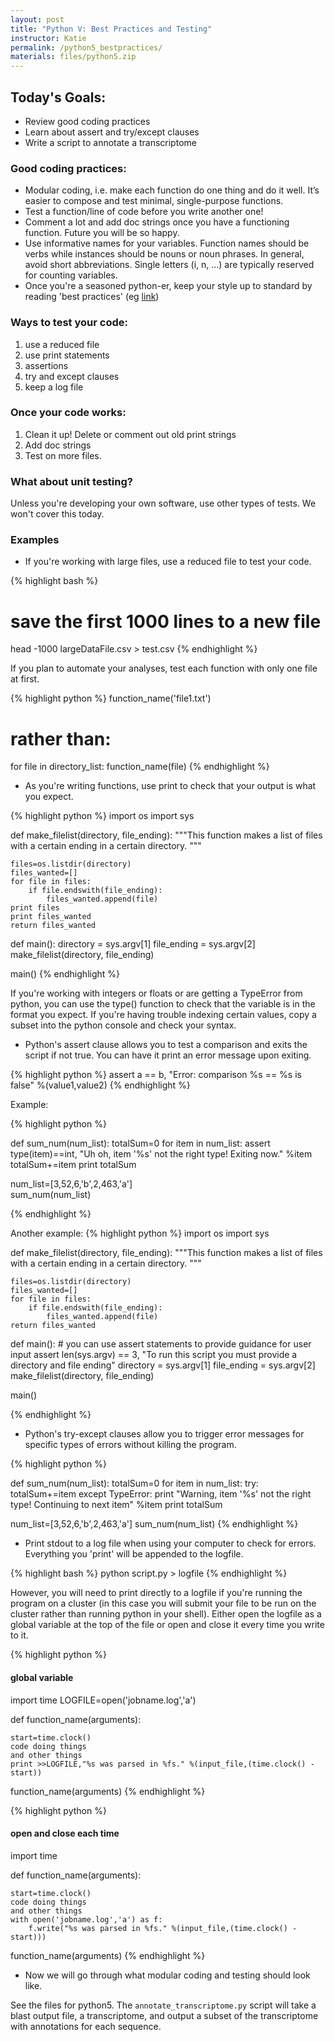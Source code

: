 ```yaml
---
layout: post
title: "Python V: Best Practices and Testing"
instructor: Katie
permalink: /python5_bestpractices/
materials: files/python5.zip
---
```



## Today's Goals: ##
- Review good coding practices
- Learn about assert and try/except clauses
- Write a script to annotate a transcriptome



### Good coding practices: ###

* Modular coding, i.e. make each function do one thing and do it well. It’s easier to compose and test minimal, single-purpose functions.
* Test a function/line of code before you write another one!
* Comment a lot and add doc strings once you have a functioning function. Future you will be so happy.
* Use informative names for your variables. Function names should be verbs while instances should be nouns or noun phrases. In general, avoid short abbreviations. Single letters (i, n, ...) are typically reserved for counting variables.
* Once you're a seasoned python-er, keep your style up to standard by reading 'best practices' (eg [link](https://www.memonic.com/user/pneff/folder/python/id/1bufp))


### Ways to test your code: ###

1. use a reduced file
2. use print statements
3. assertions
4. try and except clauses
5. keep a log file
	
	
### Once your code works: ###

1. Clean it up! Delete or comment out old print strings
2. Add doc strings
3. Test on more files.
	
	
### What about unit testing? ###
	
Unless you're developing your own software, use other types of tests. We won't cover this today.



### Examples ###

* If you're working with large files, use a reduced file to test your code. 

{% highlight bash %}
# save the first 1000 lines to a new file
head -1000 largeDataFile.csv > test.csv 
{% endhighlight %}

If you plan to automate your analyses, test each function with only one file at first.

{% highlight python %}
function_name('file1.txt')

# rather than:
for file in directory_list:
	function_name(file)
{% endhighlight %}

* As you're writing functions, use print to check that your output is what you expect.
	
{% highlight python %}
import os
import sys

def make_filelist(directory, file_ending):
	"""This function makes a list of files with a certain ending in a certain directory.
	"""
	
	files=os.listdir(directory)
	files_wanted=[]
	for file in files:
		if file.endswith(file_ending):
			files_wanted.append(file)
	print files
	print files_wanted
	return files_wanted

def main():
	directory = sys.argv[1]
	file_ending = sys.argv[2]
	make_filelist(directory, file_ending)

main()
{% endhighlight %}
	
If you're working with integers or floats or are getting a TypeError from python, you can use the type() function to check that the variable is in the format you expect. If you're having trouble indexing certain values, copy a subset into the python console and check your syntax.

* Python's assert clause allows you to test a comparison and exits the script if not true. You can have it print an error message upon exiting.

{% highlight python %}
assert a == b, "Error: comparison %s == %s is false" %(value1,value2)
{% endhighlight %}

Example: 
	
{% highlight python %}

def sum_num(num_list):
	totalSum=0
	for item in num_list:
		assert type(item)==int, "Uh oh, item '%s' not the right type! Exiting now." %item
		totalSum+=item
	print totalSum
	
num_list=[3,52,6,'b',2,463,'a']		
sum_num(num_list)

{% endhighlight %}

Another example: 
{% highlight python %}
import os
import sys

def make_filelist(directory, file_ending):
	"""This function makes a list of files with a certain ending in a certain directory.
	"""
	
	files=os.listdir(directory)
	files_wanted=[]
	for file in files:
		if file.endswith(file_ending):
			files_wanted.append(file)
	return files_wanted

def main():
	# you can use assert statements to provide guidance for user input
	assert len(sys.argv) == 3, "To run this script you must provide a directory and file ending"
	directory = sys.argv[1]
	file_ending = sys.argv[2]
	make_filelist(directory, file_ending)
	
main()

{% endhighlight %}

* Python's try-except clauses allow you to trigger error messages for specific types of errors without killing the program.
	
{% highlight python %}

def sum_num(num_list):
	totalSum=0
	for item in num_list:
		try:
			totalSum+=item
		except TypeError:
			print "Warning, item '%s' not the right type! Continuing to next item" %item
	print totalSum
		
num_list=[3,52,6,'b',2,463,'a']	
sum_num(num_list)
{% endhighlight %}

* Print stdout to a log file when using your computer to check for errors. Everything you 'print' will be appended to the logfile. 

{% highlight bash %}
python script.py > logfile
{% endhighlight %}
	
However, you will need to print directly to a logfile if you're running the program on a cluster (in this case you will submit your file to be run on the cluster rather than running python in your shell). Either open the logfile as a global variable at the top of the file or open and close it every time you write to it.
	
{% highlight python %}
#### global variable
import time
LOGFILE=open('jobname.log','a') 

def function_name(arguments):

	start=time.clock()
	code doing things
	and other things
	print >>LOGFILE,"%s was parsed in %fs." %(input_file,(time.clock() - start))

function_name(arguments)
{% endhighlight %}

{% highlight python %}
#### open and close each time
import time

def function_name(arguments):

	start=time.clock()
	code doing things
	and other things
	with open('jobname.log','a') as f:
		f.write("%s was parsed in %fs." %(input_file,(time.clock() - start)))

function_name(arguments)
{% endhighlight %}


* Now we will go through what modular coding and testing should look like.

See the files for python5. The `annotate_transcriptome.py` script will take a blast output file, a transcriptome, and output a subset of the transcriptome with annotations for each sequence.



	
